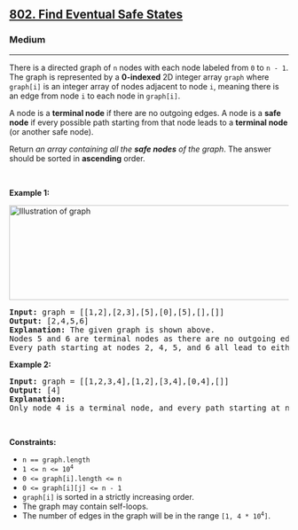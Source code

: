 <h2><a href="https://leetcode.com/problems/find-eventual-safe-states/">802. Find Eventual Safe States</a></h2><h3>Medium</h3><hr><div style="user-select: auto;"><p style="user-select: auto;">There is a directed graph of <code style="user-select: auto;">n</code> nodes with each node labeled from <code style="user-select: auto;">0</code> to <code style="user-select: auto;">n - 1</code>. The graph is represented by a <strong style="user-select: auto;">0-indexed</strong> 2D integer array <code style="user-select: auto;">graph</code> where <code style="user-select: auto;">graph[i]</code> is an integer array of nodes adjacent to node <code style="user-select: auto;">i</code>, meaning there is an edge from node <code style="user-select: auto;">i</code> to each node in <code style="user-select: auto;">graph[i]</code>.</p>

<p style="user-select: auto;">A node is a <strong style="user-select: auto;">terminal node</strong> if there are no outgoing edges. A node is a <strong style="user-select: auto;">safe node</strong> if every possible path starting from that node leads to a <strong style="user-select: auto;">terminal node</strong> (or another safe node).</p>

<p style="user-select: auto;">Return <em style="user-select: auto;">an array containing all the <strong style="user-select: auto;">safe nodes</strong> of the graph</em>. The answer should be sorted in <strong style="user-select: auto;">ascending</strong> order.</p>

<p style="user-select: auto;">&nbsp;</p>
<p style="user-select: auto;"><strong style="user-select: auto;">Example 1:</strong></p>
<img alt="Illustration of graph" src="https://s3-lc-upload.s3.amazonaws.com/uploads/2018/03/17/picture1.png" style="height: 171px; width: 600px; user-select: auto;">
<pre style="position: relative; user-select: auto;"><strong style="user-select: auto;">Input:</strong> graph = [[1,2],[2,3],[5],[0],[5],[],[]]
<strong style="user-select: auto;">Output:</strong> [2,4,5,6]
<strong style="user-select: auto;">Explanation:</strong> The given graph is shown above.
Nodes 5 and 6 are terminal nodes as there are no outgoing edges from either of them.
Every path starting at nodes 2, 4, 5, and 6 all lead to either node 5 or 6.<div class="open_grepper_editor" title="Edit &amp; Save To Grepper" style="user-select: auto;"></div></pre>

<p style="user-select: auto;"><strong style="user-select: auto;">Example 2:</strong></p>

<pre style="position: relative; user-select: auto;"><strong style="user-select: auto;">Input:</strong> graph = [[1,2,3,4],[1,2],[3,4],[0,4],[]]
<strong style="user-select: auto;">Output:</strong> [4]
<strong style="user-select: auto;">Explanation:</strong>
Only node 4 is a terminal node, and every path starting at node 4 leads to node 4.
<div class="open_grepper_editor" title="Edit &amp; Save To Grepper" style="user-select: auto;"></div></pre>

<p style="user-select: auto;">&nbsp;</p>
<p style="user-select: auto;"><strong style="user-select: auto;">Constraints:</strong></p>

<ul style="user-select: auto;">
	<li style="user-select: auto;"><code style="user-select: auto;">n == graph.length</code></li>
	<li style="user-select: auto;"><code style="user-select: auto;">1 &lt;= n &lt;= 10<sup style="user-select: auto;">4</sup></code></li>
	<li style="user-select: auto;"><code style="user-select: auto;">0 &lt;= graph[i].length &lt;= n</code></li>
	<li style="user-select: auto;"><code style="user-select: auto;">0 &lt;= graph[i][j] &lt;= n - 1</code></li>
	<li style="user-select: auto;"><code style="user-select: auto;">graph[i]</code> is sorted in a strictly increasing order.</li>
	<li style="user-select: auto;">The graph may contain self-loops.</li>
	<li style="user-select: auto;">The number of edges in the graph will be in the range <code style="user-select: auto;">[1, 4 * 10<sup style="user-select: auto;">4</sup>]</code>.</li>
</ul>
</div>